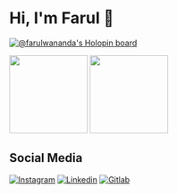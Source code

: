 # Hi, I'm Farul 👋

[![@farulwananda's Holopin board](https://holopin.io/api/user/board?user=farulwananda)](https://holopin.io/@farulwananda)

<div>
  <img height="140" src="https://github-readme-stats.vercel.app/api?username=farulwananda&show_icons=true&theme=react&count_private=true&locale=en&hide=stars"  />
  
  <img height="140" src="https://github-readme-stats.vercel.app/api/wakatime?username=farulwananda&layout=compact&theme=react&langs_count=6" />
</div>

## Social Media

[![Instagram](https://img.shields.io/badge/Instagram-E4405F?style=for-the-badge&logo=instagram&logoColor=white)](https://www.instagram.com/farulwananda/)
[![Linkedin](https://img.shields.io/badge/LinkedIn-0077B5?style=for-the-badge&logo=linkedin&logoColor=white)](https://www.linkedin.com/in/farulwananda/)
[![Gitlab](https://img.shields.io/badge/GitLab-330F63?style=for-the-badge&logo=gitlab&logoColor=white)](https://gitlab.com/farulwananda)

